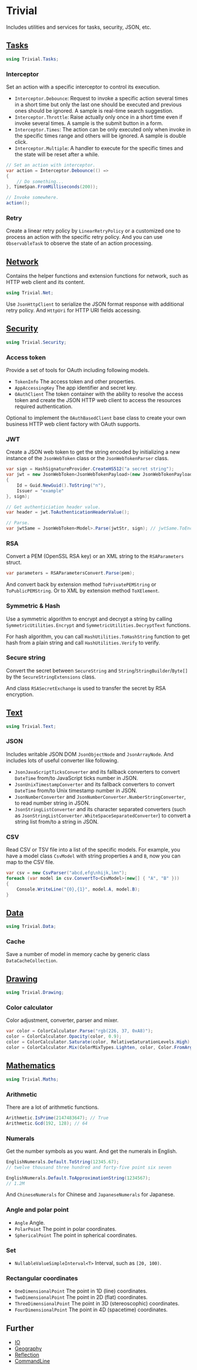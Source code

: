 ﻿# Trivial

Includes utilities and services for tasks, security, JSON, etc.

## [Tasks](https://trivial.kingcean.net/tasks)

```csharp
using Trivial.Tasks;
```

### Interceptor

Set an action with a specific interceptor to control its execution.

- `Interceptor.Debounce`:
  Request to invoke a specific action several times in a short time but only the last one should be executed and previous ones should be ignored.
  A sample is real-time search suggestion.
- `Interceptor.Throttle`:
  Raise actually only once in a short time even if invoke several times.
  A sample is the submit button in a form.
- `Interceptor.Times`:
  The action can be only executed only when invoke in the specific times range and others will be ignored.
  A sample is double click.
- `Interceptor.Multiple`:
  A handler to execute for the specific times and the state will be reset after a while.

```csharp
// Set an action with interceptor.
var action = Interceptor.Debounce(() =>
{
    // Do something...
}, TimeSpan.FromMilliseconds(200));

// Invoke somewhere.
action();
```

### Retry

Create a linear retry policy by `LinearRetryPolicy` or a customized one to process an action with the specific retry policy.
And you can use `ObservableTask` to observe the state of an action processing.

## [Network](https://trivial.kingcean.net/net)

Contains the helper functions and extension functions for network, such as HTTP web client and its content.

```csharp
using Trivial.Net;
```

Use `JsonHttpClient` to serialize the JSON format response with additional retry policy.
And `HttpUri` for HTTP URI fields accessing.

## [Security](https://trivial.kingcean.net/security)

```csharp
using Trivial.Security;
```

### Access token

Provide a set of tools for OAuth including following models.

- `TokenInfo` The access token and other properties.
- `AppAccessingKey` The app identifier and secret key.
- `OAuthClient` The token container with the ability to resolve the access token and create the JSON HTTP web client to access the resources required authentication.

Optional to implement the `OAuthBasedClient` base class to create your own business HTTP web client factory with OAuth supports.

### JWT

Create a JSON web token to get the string encoded by initializing a new instance of the `JsonWebToken` class or the `JsonWebTokenParser` class.

```csharp
var sign = HashSignatureProvider.CreateHS512("a secret string");
var jwt = new JsonWebToken<JsonWebTokenPayload>(new JsonWebTokenPayload
{
    Id = Guid.NewGuid().ToString("n"),
    Issuer = "example"
}, sign);

// Get authenticiation header value.
var header = jwt.ToAuthenticationHeaderValue();

// Parse.
var jwtSame = JsonWebToken<Model>.Parse(jwtStr, sign); // jwtSame.ToEncodedString() == header.Parameter
```

### RSA

Convert a PEM (OpenSSL RSA key) or an XML string to the `RSAParameters` struct.

```csharp
var parameters = RSAParametersConvert.Parse(pem);
```

And convert back by extension method `ToPrivatePEMString` or `ToPublicPEMString`.
Or to XML by extension method `ToXElement`.

### Symmetric & Hash

Use a symmetric algorithm to encrypt and decrypt a string by calling `SymmetricUtilities.Encrypt` and `SymmetricUtilities.DecryptText` functions.

For hash algorithm, you can call `HashUtilities.ToHashString` function to get hash from a plain string and call `HashUtilities.Verify` to verify.

### Secure string

Convert the secret between `SecureString` and `String`/`StringBuilder`/`Byte[]` by the `SecureStringExtensions` class.

And class `RSASecretExchange` is used to transfer the secret by RSA encryption.

## [Text](https://trivial.kingcean.net/text)

```csharp
using Trivial.Text;
```

### JSON

Includes writable JSON DOM `JsonObjectNode` and `JsonArrayNode`.
And includes lots of useful converter like following.

- `JsonJavaScriptTicksConverter` and its fallback converters to convert `DateTime` from/to JavaScript ticks number in JSON.
- `JsonUnixTimestampConverter` and its fallback converters to convert `DateTime` from/to Unix timestamp number in JSON.
- `JsonNumberConverter` and `JsonNumberConverter.NumberStringConverter`, to read number string in JSON.
- `JsonStringListConverter` and its character separated converters (such as `JsonStringListConverter.WhiteSpaceSeparatedConverter`) to convert a string list from/to a string in JSON.

### CSV

Read CSV or TSV file into a list of the specific models.
For example, you have a model class `CsvModel` with string properties `A` and `B`, now you can map to the CSV file.

```csharp
var csv = new CsvParser("abcd,efg\nhijk,lmn");
foreach (var model in csv.ConvertTo<CsvModel>(new[] { "A", "B" }))
{
    Console.WriteLine("{0},{1}", model.A, model.B);
}
```

## [Data](https://trivial.kingcean.net/data)

```csharp
using Trivial.Data;
```

### Cache

Save a number of model in memory cache by generic class `DataCacheCollection`.

## [Drawing](https://trivial.kingcean.net/drawing)

```csharp
using Trivial.Drawing;
```

### Color calculator

Color adjustment, converter, parser and mixer.

```csharp
var color = ColorCalculator.Parse("rgb(226, 37, 0xA8)");
color = ColorCalculator.Opacity(color, 0.9);
color = ColorCalculator.Saturate(color, RelativeSaturationLevels.High);
color = ColorCalculator.Mix(ColorMixTypes.Lighten, color, Color.FromArgb(0, 240, 0));
```

## [Mathematics](https://trivial.kingcean.net/maths)

```csharp
using Trivial.Maths;
```

### Arithmetic

There are a lot of arithmetic functions.

```csharp
Arithmetic.IsPrime(2147483647); // True
Arithmetic.Gcd(192, 128); // 64
```

### Numerals

Get the number symbols as you want. And get the numerals in English.

```csharp
EnglishNumerals.Default.ToString(12345.67);
// twelve thousand three hundred and forty-five point six seven

EnglishNumerals.Default.ToApproximationString(1234567);
// 1.2M
```

And `ChineseNumerals` for Chinese and `JapaneseNumerals` for Japanese.

### Angle and polar point

- `Angle` Angle.
- `PolarPoint` The point in polar coordinates.
- `SphericalPoint` The point in spherical coordinates.

### Set

- `NullableValueSimpleInterval<T>` Interval, such as `[20, 100)`.

### Rectangular coordinates

- `OneDimensionalPoint` The point in 1D (line) coordinates.
- `TwoDimensionalPoint` The point in 2D (flat) coordinates.
- `ThreeDimensionalPoint` The point in 3D (stereoscophic) coordinates.
- `FourDimensionalPoint` The point in 4D (spacetime) coordinates.

## Further

- [IO](https://trivial.kingcean.net/io)
- [Geography](https://trivial.kingcean.net/geo)
- [Reflection](https://trivial.kingcean.net/reflection)
- [CommandLine](https://trivial.kingcean.net/cmdline)
